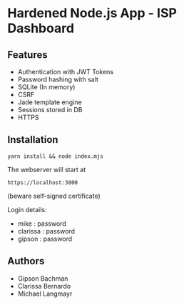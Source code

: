# Hardened Node.js App - ISP Dashboard
## Features
 - Authentication with JWT Tokens
 - Password hashing with salt
 - SQLite (In memory)
 - CSRF
 - Jade template engine
 - Sessions stored in DB
 - HTTPS

## Installation
```
yarn install && node index.mjs
```
The webserver will start at
```
https://localhost:3000
```
(beware self-signed certificate)

Login details:
- mike : password
- clarissa : password
- gipson : password

## Authors
 - Gipson Bachman
 - Clarissa Bernardo
 - Michael Langmayr